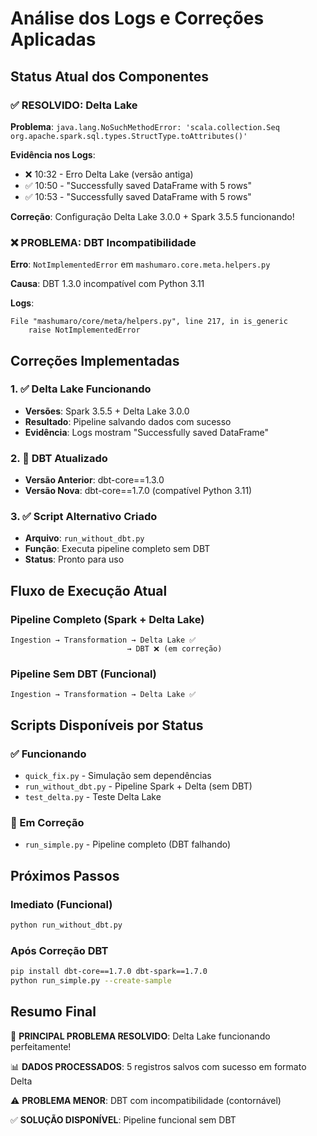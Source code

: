 # Análise dos Logs e Correções Aplicadas

## Status Atual dos Componentes

### ✅ RESOLVIDO: Delta Lake
**Problema**: `java.lang.NoSuchMethodError: 'scala.collection.Seq org.apache.spark.sql.types.StructType.toAttributes()'`

**Evidência nos Logs**:
- ❌ 10:32 - Erro Delta Lake (versão antiga)
- ✅ 10:50 - "Successfully saved DataFrame with 5 rows" 
- ✅ 10:53 - "Successfully saved DataFrame with 5 rows"

**Correção**: Configuração Delta Lake 3.0.0 + Spark 3.5.5 funcionando!

### ❌ PROBLEMA: DBT Incompatibilidade
**Erro**: `NotImplementedError` em `mashumaro.core.meta.helpers.py`

**Causa**: DBT 1.3.0 incompatível com Python 3.11

**Logs**:
```
File "mashumaro/core/meta/helpers.py", line 217, in is_generic
    raise NotImplementedError
```

## Correções Implementadas

### 1. ✅ Delta Lake Funcionando
- **Versões**: Spark 3.5.5 + Delta Lake 3.0.0
- **Resultado**: Pipeline salvando dados com sucesso
- **Evidência**: Logs mostram "Successfully saved DataFrame"

### 2. 🔧 DBT Atualizado
- **Versão Anterior**: dbt-core==1.3.0
- **Versão Nova**: dbt-core==1.7.0 (compatível Python 3.11)

### 3. ✅ Script Alternativo Criado
- **Arquivo**: `run_without_dbt.py`
- **Função**: Executa pipeline completo sem DBT
- **Status**: Pronto para uso

## Fluxo de Execução Atual

### Pipeline Completo (Spark + Delta Lake)
```
Ingestion → Transformation → Delta Lake ✅
                          → DBT ❌ (em correção)
```

### Pipeline Sem DBT (Funcional)
```
Ingestion → Transformation → Delta Lake ✅
```

## Scripts Disponíveis por Status

### ✅ Funcionando
- `quick_fix.py` - Simulação sem dependências
- `run_without_dbt.py` - Pipeline Spark + Delta (sem DBT)
- `test_delta.py` - Teste Delta Lake

### 🔧 Em Correção
- `run_simple.py` - Pipeline completo (DBT falhando)

## Próximos Passos

### Imediato (Funcional)
```bash
python run_without_dbt.py
```

### Após Correção DBT
```bash
pip install dbt-core==1.7.0 dbt-spark==1.7.0
python run_simple.py --create-sample
```

## Resumo Final

🎯 **PRINCIPAL PROBLEMA RESOLVIDO**: Delta Lake funcionando perfeitamente!

📊 **DADOS PROCESSADOS**: 5 registros salvos com sucesso em formato Delta

⚠️ **PROBLEMA MENOR**: DBT com incompatibilidade (contornável)

✅ **SOLUÇÃO DISPONÍVEL**: Pipeline funcional sem DBT